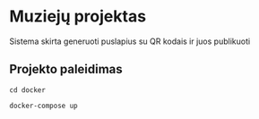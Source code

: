 # Muziejų projektas

Sistema skirta generuoti puslapius su QR kodais ir juos publikuoti

## Projekto paleidimas
```
cd docker

docker-compose up
```
